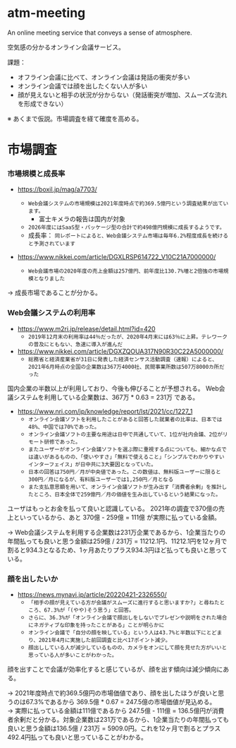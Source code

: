 # atm-meeting
An online meeting service that conveys a sense of atmosphere.

空気感の分かるオンライン会議サービス。

課題：
* オフライン会議に比べて、オンライン会議は発話の衝突が多い
* オンライン会議では顔を出したくない人が多い
* 顔が見えないと相手の状況が分からない（発話衝突が増加、スムーズな流れを形成できない）

※ あくまで仮説。市場調査を経て確度を高める。

# 市場調査

### 市場規模と成長率

* https://boxil.jp/mag/a7703/
  * `Web会議システムの市場規模は2021年度時点で約369.5億円という調査結果が出ています。`
    * 富士キメラの報告は国内が対象
  * `2026年度にはSaaS型・パッケージ型の合計で約498億円規模に成長するようです。`
  * 成長率： `同レポートによると、Web会議システム市場は毎年6.2%程度成長を続けると予測されています`

* https://www.nikkei.com/article/DGXLRSP614722_V10C21A7000000/
  * `Web会議市場の2020年度の売上金額は257億円、前年度比130.7%増と2倍強の市場規模となりました`

→ 成長市場であることが分かる。
  
### Web会議システムの利用率

* https://www.m2ri.jp/release/detail.html?id=420
  * `2019年12月末の利用率は44％だったが、2020年4月末には63％に上昇。テレワークの普及にともない、急速に導入が進んだ`
* https://www.nikkei.com/article/DGXZQOUA317N90R30C22A5000000/
  * `総務省と経済産業省が31日に発表した経済センサス活動調査（速報）によると、2021年6月時点の全国の企業数は367万4000社、民間事業所数は507万8000カ所だった`

国内企業の半数以上が利用しており、今後も伸びることが予想される。
Web会議システムを利用している企業数は、367万 * 0.63 = 231万 である。

* https://www.nri.com/jp/knowledge/report/lst/2021/cc/1227_1
  * `オンライン会議ソフトを利用したことがあると回答した就業者の比率は、日本では48%、中国では70%であった。`
  * `オンライン会議ソフトの主要な用途は日中で共通していて、1位が社内会議、2位がリモート研修であった。`
  * `またユーザーがオンライン会議ソフトを選ぶ際に重視する点についても、細かな点では違いがあるものの、「使いやすさ」「無料で使えること」「シンプルでわかりやすいインターフェイス」が日中共に3大要因となっていた。`
  * `日本の回答は750円／月が中央値であった。この数値は、無料版ユーザーに限ると300円／月になるが、有料版ユーザーでは1,250円／月となる`
  * `また支払意思額を用いて、オンライン会議ソフトが生み出す「消費者余剰」を推計したところ、日本全体で259億円／月の価値を生み出しているという結果になった。`

ユーザはもっとお金を払って良いと認識している。
2021年の調査で370億の売上といっているから、あと 370億 - 259億 = 111億 が実際に払っている金額。

→ Web会議システムを利用する企業数は231万企業であるから、1企業当たりの年間払っても良いと思う金額は259億 / 231万 = 11212.1円、11212.1円を12ヶ月で割ると934.3となるため、1ヶ月あたりプラス934.3円ほど払っても良いと思っている。

### 顔を出したいか

* https://news.mynavi.jp/article/20220421-2326550/
  * `「相手の顔が見えている方が会議がスムーズに進行すると思いますか?」と尋ねたところ、67.3%が「(やや)そう思う」と回答。`
  * `さらに、36.3%が「オンライン会議で顔出しをしないでプレゼンや説明をされた場合にネガティブな印象を持ったことがある」ことが明らかに`
  * `オンライン会議で「自分の顔を映している」という人は43.7%と半数以下にとどまり、2021年4月に実施した前回調査と比べ17ポイント減少。`
  * `顔出ししている人が減少しているものの、カメラをオンにして顔を見せた方がいいと思っている人が多いことがわかった。`

顔を出すことで会議が効率化すると感じているが、顔を出す傾向は減少傾向にある。

→ 2021年度時点で約369.5億円の市場価値であり、顔を出したほうが良いと思うのは67.3%であるから 369.5億 * 0.67 = 247.5億の市場価値が見込める。  
→ 実際に払っている金額は111億であるから 247.5億 - 111億 = 136.5億円が消費者余剰だと分かる。対象企業数は231万であるから、1企業当たりの年間払っても良いと思う金額は136.5億 / 231万 = 5909.0円。これを12ヶ月で割るとプラス492.4円払っても良いと思っていることがわかる。
